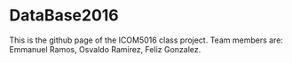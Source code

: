 # DataBase2016

This is the github page of the ICOM5016 class project.
Team members are: Emmanuel Ramos, Osvaldo Ramirez, Feliz Gonzalez.
